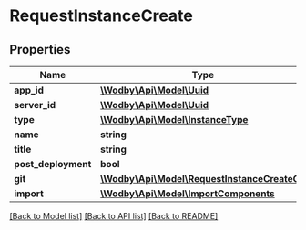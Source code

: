 # RequestInstanceCreate

## Properties
Name | Type | Description | Notes
------------ | ------------- | ------------- | -------------
**app_id** | [**\Wodby\Api\Model\Uuid**](Uuid.md) |  | 
**server_id** | [**\Wodby\Api\Model\Uuid**](Uuid.md) |  | 
**type** | [**\Wodby\Api\Model\InstanceType**](InstanceType.md) |  | 
**name** | **string** |  | 
**title** | **string** |  | [optional] 
**post_deployment** | **bool** |  | [optional] 
**git** | [**\Wodby\Api\Model\RequestInstanceCreateGit**](RequestInstanceCreateGit.md) |  | [optional] 
**import** | [**\Wodby\Api\Model\ImportComponents**](ImportComponents.md) |  | [optional] 

[[Back to Model list]](../README.md#documentation-for-models) [[Back to API list]](../README.md#documentation-for-api-endpoints) [[Back to README]](../README.md)


